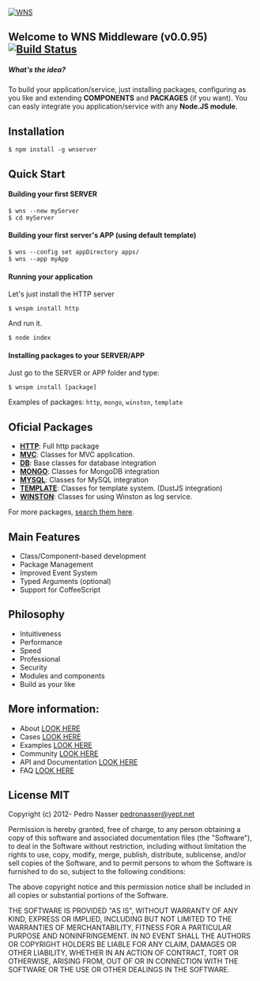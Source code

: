 [![WNS](http://dl.dropbox.com/u/21773527/WNS-Logo.png)](http://wns.yept.net)

## Welcome to WNS Middleware (v0.0.95) [![Build Status](https://travis-ci.org/yeptlabs/wns.png?branch=master)](https://travis-ci.org/yeptlabs/wns)

##### What's the idea?
To build your application/service, just installing packages, configuring as you like and extending **COMPONENTS** and **PACKAGES** (if you want).
You can easly integrate you application/service with any **Node.JS module**.

## Installation

    $ npm install -g wnserver

## Quick Start

#### Building your first SERVER

    $ wns --new myServer
    $ cd myServer

#### Building your first server's APP (using default template)

    $ wns --config set appDirectory apps/
    $ wns --app myApp

#### Running your application
    
Let's just install the HTTP server

    $ wnspm install http

And run it.

    $ node index

#### Installing packages to your SERVER/APP

Just go to the SERVER or APP folder and type:

    $ wnspm install [package]

Examples of packages: `http`, `mongo`, `winston`, `template`

## Oficial Packages

- **[HTTP](https://github.com/pedronasser/wns-http-package)**: Full http package
- **[MVC](https://github.com/pedronasser/wns-mvc-package)**: Classes for MVC application.
- **[DB](https://github.com/pedronasser/wns-db-package)**: Base classes for database integration
- **[MONGO](https://github.com/pedronasser/wns-mongo-package)**: Classes for MongoDB integration
- **[MYSQL](https://github.com/pedronasser/wns-mysql-package)**: Classes for MySQL integration
- **[TEMPLATE](https://github.com/pedronasser/wns-template-package)**: Classes for template system. (DustJS integration)
- **[WINSTON](https://github.com/pedronasser/wns-wiston-package)**: Classes for using Winston as log service.

For more packages, [search them here](https://npmjs.org/search?q=wns+package).

## Main Features

 - Class/Component-based development
 - Package Management
 - Improved Event System
 - Typed Arguments (optional)
 - Support for CoffeeScript

## Philosophy

- Intuitiveness
- Performance
- Speed
- Professional
- Security
- Modules and components
- Build as your like

## More information:

- About [LOOK HERE](http://wns.yept.net/)
- Cases [LOOK HERE](http://wns.yept.net/site/cases)
- Examples [LOOK HERE](http://wns.yept.net/site/examples)
- Community [LOOK HERE](http://wns.yept.net/site/community)
- API and Documentation [LOOK HERE](http://wns.yept.net/api/)
- FAQ [LOOK HERE](http://wns.yept.net/site/faq/)

## License MIT

Copyright (c) 2012- Pedro Nasser <pedronasser@yept.net>

Permission is hereby granted, free of charge, to any person obtaining a
copy of this software and associated documentation files (the "Software"),
to deal in the Software without restriction, including without limitation
the rights to use, copy, modify, merge, publish, distribute, sublicense,
and/or sell copies of the Software, and to permit persons to whom
the Software is furnished to do so, subject to the following conditions:

The above copyright notice and this permission notice shall be included
in all copies or substantial portions of the Software.

THE SOFTWARE IS PROVIDED "AS IS", WITHOUT WARRANTY OF ANY KIND,
EXPRESS OR IMPLIED, INCLUDING BUT NOT LIMITED TO THE WARRANTIES
OF MERCHANTABILITY, FITNESS FOR A PARTICULAR PURPOSE AND NONINFRINGEMENT.
IN NO EVENT SHALL THE AUTHORS OR COPYRIGHT HOLDERS BE LIABLE FOR
ANY CLAIM, DAMAGES OR OTHER LIABILITY, WHETHER IN AN ACTION OF CONTRACT,
TORT OR OTHERWISE, ARISING FROM, OUT OF OR IN CONNECTION WITH THE
SOFTWARE OR THE USE OR OTHER DEALINGS IN THE SOFTWARE.
